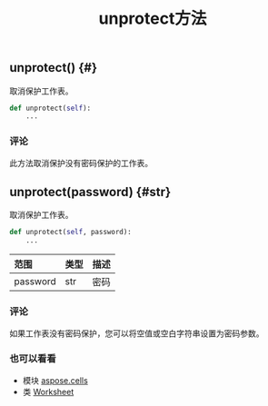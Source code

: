 ﻿---
title: unprotect方法
second_title: Aspose.Cells for Python via .NET API 参考资料
description:
type: docs
weight: 300
url: /zh/python-net/aspose.cells/worksheet/unprotect/
is_root: false
---
##  unprotect() {#}
取消保护工作表。



```python
def unprotect(self):
    ...
```


### 评论

此方法取消保护没有密码保护的工作表。

##  unprotect(password) {#str}

取消保护工作表。



```python
def unprotect(self, password):
    ...
```


|范围|类型|描述|
| :- | :- | :- |
| password | str |密码|
### 评论

如果工作表没有密码保护，您可以将空值或空白字符串设置为密码参数。


### 也可以看看

* 模块 [aspose.cells](../../)
* 类 [Worksheet](/cells/zh/python-net/aspose.cells/worksheet)
